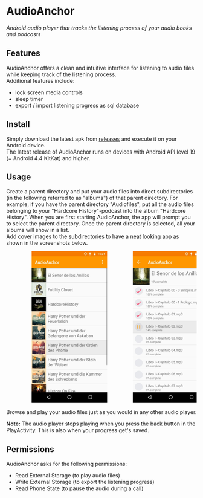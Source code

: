 # AudioAnchor
*Android audio player that tracks the listening process of your audio books and podcasts*

## Features
AudioAnchor offers a clean and intuitive interface for listening to audio files while keeping track of the listening process.\
Additional features include:
- lock screen media controls
- sleep timer
- export / import listening progress as sql database

## Install
Simply download the latest apk from [releases](https://github.com/flackbash/AudioAnchor/releases) and execute it on your Android device.\
The latest release of AudioAnchor runs on devices with Android API level 19 (= Android 4.4 KitKat) and higher.

## Usage
Create a parent directory and put your audio files into direct subdirectories (in the following referred to as "albums") of that parent directory.
For example, if you have the parent directory "Audiofiles", put all the audio files belonging to your "Hardcore History"-podcast into the album "Hardcore History".
When you are first starting AudioAnchor, the app will prompt you to select the parent directory.
Once the parent directory is selected, all your albums will show in a list.\
Add cover images to the subdirectories to have a neat looking app as shown in the screenshots below.
<pre>
        <img src="https://github.com/flackbash/AudioAnchor/blob/master/metadata/android/en-US/phoneScreenshots/MainActivity.jpg" height="400"/>        <img src="https://github.com/flackbash/AudioAnchor/blob/master/metadata/android/en-US/phoneScreenshots/AlbumActivityLOTR.jpg" height="400"/>        <img src="https://github.com/flackbash/AudioAnchor/blob/master/metadata/android/en-US/phoneScreenshots/PlayActivityLOTR.jpg" height="400"/>
</pre>

Browse and play your audio files just as you would in any other audio player.

**Note:** The audio player stops playing when you press the back button in the PlayActivity.
This is also when your progress get's saved.

## Permissions
AudioAnchor asks for the following permissions:
- Read External Storage (to play audio files)
- Write External Storage (to export the listening progress)
- Read Phone State (to pause the audio during a call)
